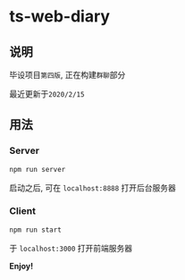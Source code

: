 # ts-web-diary

## 说明

毕设项目`第四版`,  正在构建`群聊`部分

最近更新于`2020/2/15`

## 用法

### Server

```bash
npm run server
```

启动之后, 可在 `localhost:8888` 打开后台服务器

### Client

```bash
npm run start
```

于 `localhost:3000` 打开前端服务器

**Enjoy!**